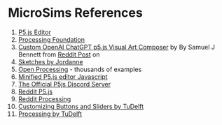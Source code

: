 # MicroSims References

1. [P5.js Editor](https://editor.p5js.org/)
1. [Processing Foundation](https://processingfoundation.org/)
1. [Custom OpenAI ChatGPT p5.js Visual Art Composer](https://chat.openai.com/g/g-yLEKOCjXP-p5-js-visual-art-composer) by By Samuel J Bennett from [Reddit Post](https://www.reddit.com/r/p5js/comments/18es2bc/p5js_visual_art_composer_gpt_enter_a_prompt_get/) on 
1. [Sketches by Jordanne](https://editor.p5js.org/jordanne/sketches)
1. [Open Processing](https://openprocessing.org/discover/#/trending) - thousands of examples
1. [Minified P5.js editor Javascript](https://editor.p5js.org/app.d5810963b6b95aecefaa.js)
1. [The Official P5js Discord Server](https://discord.gg/SHQ8dH25r9)
1. [Reddit P5.js](https://www.reddit.com/r/p5js/)
1. [Reddit Processing](https://www.reddit.com/r/processing/)
1. [Customizing Buttons and Sliders by TuDelft](http://wiki.bk.tudelft.nl/toi-pedia/Processing_Buttons_and_Sliders)
1. [Processing by TuDelft](http://wiki.bk.tudelft.nl/toi-pedia/Processing)